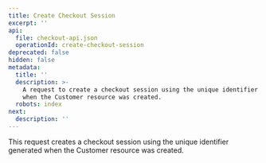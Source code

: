 ```yaml
---
title: Create Checkout Session
excerpt: ''
api:
  file: checkout-api.json
  operationId: create-checkout-session
deprecated: false
hidden: false
metadata:
  title: ''
  description: >-
    A request to create a checkout session using the unique identifier generated
    when the Customer resource was created.
  robots: index
next:
  description: ''
---
```

This request creates a checkout session using the unique identifier generated when the Customer resource was created.
